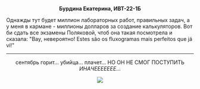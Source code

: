 <p align="center"> <b>Бурдина Екатерина, ИВТ-22-1Б</b></p>
Однажды тут будет миллион лабораторных работ, правильных задач, а у меня в кармане - миллионы долларов за создание калькуляторов. Вот би сдать все экзамены Поляковой, чтоб она такая посмотрела и сказала: "Вау, невероятно! Estes são os fluxogramas mais perfeitos que já vi!"
<hr>
<p align="center">сентябрь горит... убийца... плачет... НО ОН НЕ СМОГ ПОСТУПИТЬ <i>ИНАЧЕЕЕЕЕЕЕ...</i><a href="https://imgbb.com/"></p>

<p align="center"><img src="https://i.ibb.co/JKkjYct/dk-I0-N6-Zq-Pbdpj-Qm-Xcgy-STLp-S5w-Uo7b6-ZRaq-Ep-Mg-RO-w-Qwtn-Q9av-V6-C58-Wn-MDFZCGGz-Qq89-GW3-LIf7o.jpg"></p>
